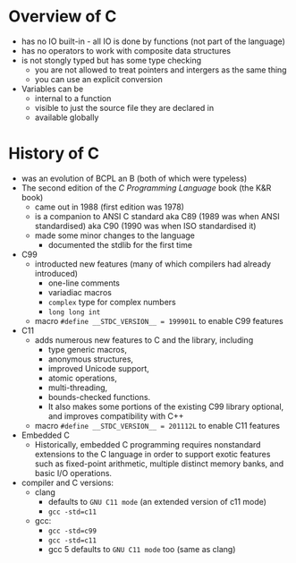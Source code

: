 # Overview of C

* has no IO built-in - all IO is done by functions (not part of the language)
* has no operators to work with composite data structures
* is not stongly typed but has some type checking
    * you are not allowed to treat pointers and intergers as the same thing
    * you can use an explicit conversion
* Variables can be
    * internal to a function
    * visible to just the source file they are declared in
    * available globally

# History of C

* was an evolution of BCPL an B (both of which were typeless)
* The second edition of the _C Programming Language_ book (the K&R book)
    * came out in 1988 (first edition was 1978)
    * is a companion to ANSI C standard aka C89 (1989 was when ANSI standardised) aka C90 (1990 was when ISO standardised it)
    * made some minor changes to the language
        * documented the stdlib for the first time
* C99
    * introducted new features (many of which compilers had already introduced)
        * one-line comments
        * variadiac macros
        * `complex` type for complex numbers
        * `long long int`
    * macro `#define __STDC_VERSION__ = 199901L` to enable C99 features
* C11
    * adds numerous new features to C and the library, including
        * type generic macros,
        * anonymous structures,
        * improved Unicode support,
        * atomic operations,
        * multi-threading,
        * bounds-checked functions.
        * It also makes some portions of the existing C99 library optional, and improves compatibility with C++
    * macro `#define __STDC_VERSION__ = 201112L` to enable C11 features
* Embedded C
    * Historically, embedded C programming requires nonstandard extensions to
      the C language in order to support exotic features such as fixed-point
      arithmetic, multiple distinct memory banks, and basic I/O operations.
* compiler and C versions:
    * clang
        * defaults to `GNU C11 mode`  (an extended version of c11 mode)
        * `gcc -std=c11`
    * gcc:
        * `gcc -std=c99`
        * `gcc -std=c11`
        * gcc 5 defaults to `GNU C11 mode` too (same as clang)
